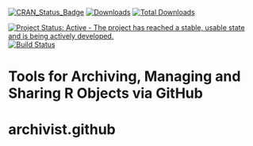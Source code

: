[![CRAN_Status_Badge](http://www.r-pkg.org/badges/version/archivist.github)](http://cran.r-project.org/web/packages/archivist.github)
[![Downloads](http://cranlogs.r-pkg.org/badges/archivist.github)](http://cran.rstudio.com/package=archivist.github)
[![Total Downloads](http://cranlogs.r-pkg.org/badges/grand-total/archivist.github?color=orange)](http://cranlogs.r-pkg.org/badges/grand-total/archivist.github)

[![Project Status: Active - The project has reached a stable, usable state and is being actively developed.](http://www.repostatus.org/badges/latest/active.svg)](http://www.repostatus.org/#active)
[![Build Status](https://api.travis-ci.org/pbiecek/archivist.png)](https://travis-ci.org/MarcinKosinski/archivist.github)

Tools for Archiving, Managing and Sharing R Objects via GitHub
=====================================================

# archivist.github
